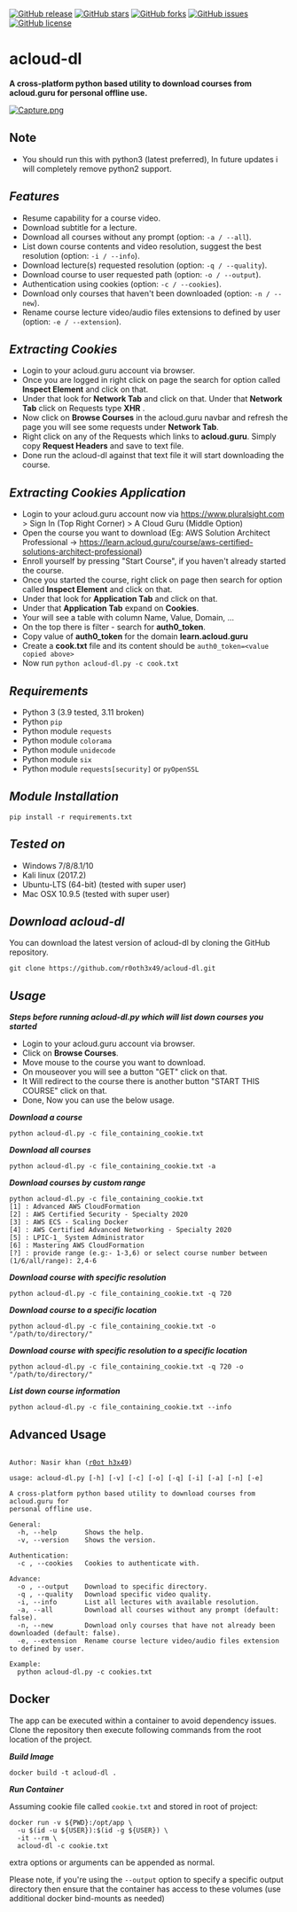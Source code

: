 [![GitHub release](https://img.shields.io/badge/release-v0.1-brightgreen.svg?style=flat-square)](https://github.com/r0oth3x49/acloud-dl/releases/tag/v0.1)
[![GitHub stars](https://img.shields.io/github/stars/r0oth3x49/acloud-dl.svg?style=flat-square)](https://github.com/r0oth3x49/acloud-dl/stargazers)
[![GitHub forks](https://img.shields.io/github/forks/r0oth3x49/acloud-dl.svg?style=flat-square)](https://github.com/r0oth3x49/acloud-dl/network)
[![GitHub issues](https://img.shields.io/github/issues/r0oth3x49/acloud-dl.svg?style=flat-square)](https://github.com/r0oth3x49/acloud-dl/issues)
[![GitHub license](https://img.shields.io/github/license/r0oth3x49/acloud-dl.svg?style=flat-square)](https://github.com/r0oth3x49/acloud-dl/blob/master/LICENSE)

# acloud-dl

**A cross-platform python based utility to download courses from acloud.guru for personal offline use.**

[![Capture.png](https://s26.postimg.cc/h8nxkvydl/Capture.png)](https://postimg.cc/image/nz4eublj9/)

## Note

- You should run this with python3 (latest preferred), In future updates i will completely remove python2 support.

## ***Features***

- Resume capability for a course video.
- Download subtitle for a lecture.
- Download all courses without any prompt (option: `-a / --all`).
- List down course contents and video resolution, suggest the best resolution (option: `-i / --info`).
- Download lecture(s) requested resolution (option: `-q / --quality`).
- Download course to user requested path (option: `-o / --output`).
- Authentication using cookies (option: `-c / --cookies`).
- Download only courses that haven't been downloaded (option: `-n / --new`).
- Rename course lecture video/audio files extensions to defined by user (option: `-e / --extension`).

## ***Extracting Cookies***

 - Login to your acloud.guru account via browser.
 - Once you are logged in right click on page the search for option called **Inspect Element** and click on that.
 - Under that look for **Network Tab** and click on that. Under that **Network Tab** click on Requests type **XHR** .
 - Now click on **Browse Courses** in the acloud.guru navbar and refresh the page you will see some requests under **Network Tab**.
 - Right click on any of the Requests which links to **acloud.guru**. Simply copy **Request Headers** and save to text file.
 - Done run the acloud-dl against that text file it will start downloading the course.

## ***Extracting Cookies Application***

 - Login to your acloud.guru account now via https://www.pluralsight.com > Sign In (Top Right Corner) > A Cloud Guru (Middle Option)
 - Open the course you want to download (Eg: AWS Solution Architect Professional -> https://learn.acloud.guru/course/aws-certified-solutions-architect-professional)
 - Enroll yourself by pressing "Start Course", if you haven't already started the course.
 - Once you started the course, right click on page then search for option called **Inspect Element** and click on that.
 - Under that look for **Application Tab** and click on that.
 - Under that **Application Tab** expand on **Cookies**.
 - Your will see a table with column Name, Value, Domain, ...
 - On the top there is filter - search for **auth0_token**.
 - Copy value of **auth0_token** for the domain **learn.acloud.guru**
 - Create a **cook.txt** file and its content should be ```auth0_token=<value copied above>```
 - Now run ```python acloud-dl.py -c cook.txt```

## ***Requirements***

- Python 3 (3.9 tested, 3.11 broken)
- Python `pip`
- Python module `requests`
- Python module `colorama`
- Python module `unidecode`
- Python module `six`
- Python module `requests[security]` or `pyOpenSSL`

## ***Module Installation***

	pip install -r requirements.txt
	
## ***Tested on***

- Windows 7/8/8.1/10
- Kali linux (2017.2)
- Ubuntu-LTS (64-bit) (tested with super user)
- Mac OSX 10.9.5 (tested with super user)

## ***Download acloud-dl***

You can download the latest version of acloud-dl by cloning the GitHub repository.

	git clone https://github.com/r0oth3x49/acloud-dl.git

## ***Usage***

***Steps before running acloud-dl.py which will list down courses you started***

- Login to your acloud.guru account via browser.
- Click on **Browse Courses**.
- Move mouse to the course you want to download.
- On mouseover you will see a button "GET" click on that.
- It Will redirect to the course there is another button "START THIS COURSE" click on that.
- Done, Now you can use the below usage.

***Download a course***

    python acloud-dl.py -c file_containing_cookie.txt

***Download all courses***

    python acloud-dl.py -c file_containing_cookie.txt -a

***Download courses by custom range***

    python acloud-dl.py -c file_containing_cookie.txt
    [1] : Advanced AWS CloudFormation
    [2] : AWS Certified Security - Specialty 2020
    [3] : AWS ECS - Scaling Docker
    [4] : AWS Certified Advanced Networking - Specialty 2020
    [5] : LPIC-1_ System Administrator
    [6] : Mastering AWS CloudFormation
    [?] : provide range (e.g:- 1-3,6) or select course number between (1/6/all/range): 2,4-6

***Download course with specific resolution***

    python acloud-dl.py -c file_containing_cookie.txt -q 720
  
***Download course to a specific location***

    python acloud-dl.py -c file_containing_cookie.txt -o "/path/to/directory/"
  
***Download course with specific resolution to a specific location***

    python acloud-dl.py -c file_containing_cookie.txt -q 720 -o "/path/to/directory/"

***List down course information***

    python acloud-dl.py -c file_containing_cookie.txt --info

## **Advanced Usage**

<pre><code>
Author: Nasir khan (<a href="http://r0oth3x49.herokuapp.com/">r0ot h3x49</a>)

usage: acloud-dl.py [-h] [-v] [-c] [-o] [-q] [-i] [-a] [-n] [-e]

A cross-platform python based utility to download courses from acloud.guru for
personal offline use.

General:
  -h, --help       Shows the help.
  -v, --version    Shows the version.

Authentication:
  -c , --cookies   Cookies to authenticate with.

Advance:
  -o , --output    Download to specific directory.
  -q , --quality   Download specific video quality.
  -i, --info       List all lectures with available resolution.
  -a, --all        Download all courses without any prompt (default: false).
  -n, --new        Download only courses that have not already been downloaded (default: false).
  -e, --extension  Rename course lecture video/audio files extension to defined by user. 

Example:
  python acloud-dl.py -c cookies.txt
</code></pre>

## Docker

The app can be executed within a container to avoid dependency issues. Clone the repository then execute following commands from the root location of the project.

***Build Image***

`docker build -t acloud-dl .`

***Run Container***

Assuming cookie file called `cookie.txt` and stored in root of project:
```
docker run -v ${PWD}:/opt/app \
  -u $(id -u ${USER}):$(id -g ${USER}) \
  -it --rm \
  acloud-dl -c cookie.txt
```
extra options or arguments can be appended as normal. 

Please note, if you're using the `--output` option to specify a specific output directory then ensure that the container has access to these volumes (use additional docker bind-mounts as needed)
